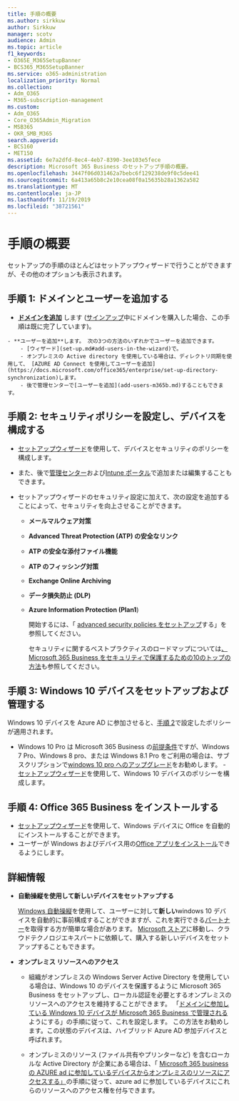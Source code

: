 ```yaml
---
title: 手順の概要
ms.author: sirkkuw
author: Sirkkuw
manager: scotv
audience: Admin
ms.topic: article
f1_keywords:
- O365E_M365SetupBanner
- BCS365_M365SetupBanner
ms.service: o365-administration
localization_priority: Normal
ms.collection:
- Adm_O365
- M365-subscription-management
ms.custom:
- Adm_O365
- Core_O365Admin_Migration
- MSB365
- OKR_SMB_M365
search.appverid:
- BCS160
- MET150
ms.assetid: 6e7a2dfd-8ec4-4eb7-8390-3ee103e5fece
description: Microsoft 365 Business のセットアップ手順の概要。
ms.openlocfilehash: 3447f06d031462a7bebc6f129238de9f0c5dee41
ms.sourcegitcommit: 6a413a65b8c2e10cea08f0a15635b28a1362a582
ms.translationtype: MT
ms.contentlocale: ja-JP
ms.lasthandoff: 11/19/2019
ms.locfileid: "38721561"
---
```

# <a name="overview-of-setup"></a>手順の概要

セットアップの手順のほとんどはセットアップウィザードで行うことができますが、その他のオプションも表示されます。

## <a name="step-1-add-your-domain-and-users"></a>手順 1: ドメインとユーザーを追加する

   - **[ドメインを追加](set-up.md#add-your-domain-to-personalize-sign-in)** します ([サインアップ](sign-up.md)中にドメインを購入した場合、この手順は既に完了しています)。

    - **ユーザーを追加**します。 次の3つの方法のいずれかでユーザーを追加できます。
        - [ウィザード](set-up.md#add-users-in-the-wizard)で。
        - オンプレミスの Active directory を使用している場合は、ディレクトリ同期を使用して、 [AZURE AD Connect を使用してユーザーを追加](https://docs.microsoft.com/office365/enterprise/set-up-directory-synchronization)します。
        - 後で管理センターで[ユーザーを追加](add-users-m365b.md)することもできます。
## <a name="step-2-set-up-security-policies-and-configure-devices"></a>手順 2: セキュリティポリシーを設定し、デバイスを構成する 

  - [セットアップウィザード](set-up.md#protect-data-and-devices)を使用して、デバイスとセキュリティのポリシーを構成します。 
  - また、後で[管理センター](view-policies-and-devices.md)および[Intune ポータル](https://docs.microsoft.com/intune/tutorial-walkthrough-intune-portal)で追加または編集することもできます。
  - セットアップウィザードのセキュリティ設定に加えて、次の設定を追加することによって、セキュリティを向上させることができます。

      - **メールマルウェア対策**
      - **Advanced Threat Protection (ATP) の安全なリンク**
      - **ATP の安全な添付ファイル機能**
      - **ATP のフィッシング対策**
      - **Exchange Online Archiving**
      - **データ損失防止 (DLP)**
      - **Azure Information Protection (Plan1**)

          開始するには、「 [advanced security policies をセットアップ](set-up-advanced-security.md)する」を参照してください。

        セキュリティに関するベストプラクティスのロードマップについては[、Microsoft 365 Business をセキュリティで保護するための10のトップの方法](https://docs.microsoft.com/office365/admin/security-and-compliance/secure-your-business-data)も参照してください。

## <a name="step-3-set-up-and-manage-windows-10-devices"></a>手順 3: Windows 10 デバイスをセットアップおよび管理する

   Windows 10 デバイスを Azure AD に参加させると、[手順 2](#step-2-set-up-security-policies-and-configure-devices)で設定したポリシーが適用されます。

   - Windows 10 Pro は Microsoft 365 Business の[前提条件](pre-requisites-for-data-protection.md)ですが、Windows 7 Pro、Windows 8 pro、または Windows 8.1 Pro をご利用の場合は、サブスクリプションで[windows 10 pro へのアップグレード](https://docs.microsoft.com/microsoft-365/business/upgrade-to-windows-pro-creators-update)をお勧めします。
    - [セットアップウィザード](set-up.md#protect-data-and-devices)を使用して、Windows 10 デバイスのポリシーを構成します。

## <a name="step-4-install-office-365-business"></a>手順 4: Office 365 Business をインストールする
- [セットアップウィザード](set-up.md#deploy-office-365-client-apps)を使用して、Windows デバイスに Office を自動的にインストールすることができます。
- ユーザーが Windows およびデバイス用の[Office アプリをインストール](https://docs.microsoft.com/office365/admin/setup/install-applications)できるようにします。
     
## <a name="advanced"></a>詳細情報
- **自動操縦を使用して新しいデバイスをセットアップする**
            
     [Windows 自動操縦](add-autopilot-devices-and-profile.md)を使用して、ユーザーに対して**新しい**windows 10 デバイスを自動的に事前構成することができますが、これを実行できる[パートナー](https://www.microsoft.com/solution-providers/search)を取得する方が簡単な場合があります。 [Microsoft ストア](https://go.microsoft.com/fwlink/?linkid=874598)に移動し、クラウドテクノロジエキスパートに依頼して、購入する新しいデバイスをセットアップすることもできます。

- **オンプレミス リソースへのアクセス**

     - 組織がオンプレミスの Windows Server Active Directory を使用している場合は、Windows 10 のデバイスを保護するように Microsoft 365 Business をセットアップし、ローカル認証を必要とするオンプレミスのリソースへのアクセスを維持することができます。 「[ドメインに参加している Windows 10 デバイスが Microsoft 365 Business で管理される](manage-windows-devices.md)ようにする」の手順に従って、これを設定します。 この方法をお勧めします。この状態のデバイスは、ハイブリッド Azure AD 参加デバイスと呼ばれます。

    - オンプレミスのリソース (ファイル共有やプリンターなど) を含むローカルな Active Directory が企業にある場合は、「 [Microsoft 365 business の AZURE ad に参加しているデバイスからオンプレミスのリソースにアクセスする」](access-resources.md)の手順に従って、azure ad に参加しているデバイスにこれらのリソースへのアクセス権を付与できます。

  